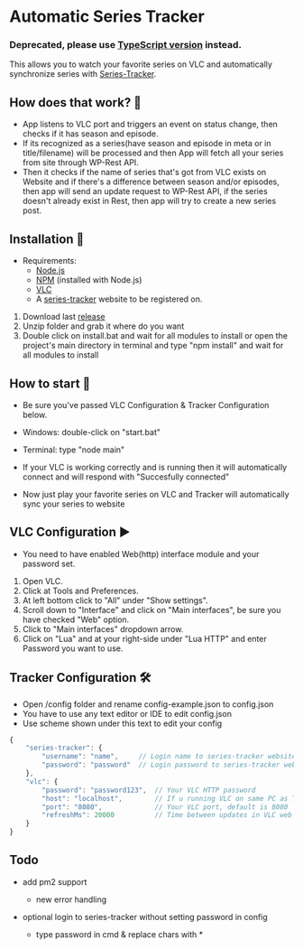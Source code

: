 # Automatic Series Tracker

### Deprecated, please use [TypeScript version](https://github.com/JakubSladek/series-tracker-client) instead.

This allows you to watch your favorite series on VLC and automatically synchronize series with [Series-Tracker](https://github.com/JakubSladek/series-tracker).

## How does that work? 🤔

- App listens to VLC port and triggers an event on status change, then checks if it has season and episode.
- If its recognized as a series(have season and episode in meta or in title/filename) will be processed and then App will fetch all your series from site through WP-Rest API.
- Then it checks if the name of series that's got from VLC exists on Website and if there's a difference between season and/or episodes, then app will send an update request to WP-Rest API, if the series doesn't already exist in Rest, then app will try to create a new series post.


## Installation 🚀

- Requirements:
  - [Node.js](https://nodejs.org/)
  - [NPM](https://www.npmjs.com/get-npm) (installed with Node.js)
  - [VLC](https://www.videolan.org/index.html)
  - A [series-tracker](https://github.com/JakubSladek/series-tracker) website to be registered on.

1. Download last [release](https://github.com/JakubSladek/automatic-series-tracker/releases)
2. Unzip folder and grab it where do you want
3. Double click on install.bat and wait for all modules to install or open the project's main directory in terminal and type "npm install" and wait for all modules to install

## How to start 🤖

- Be sure you've passed VLC Configuration & Tracker Configuration below.

- Windows: double-click on "start.bat"
- Terminal: type "node main"

- If your VLC is working correctly and is running then it will automatically connect and will respond with "Succesfully connected"
- Now just play your favorite series on VLC and Tracker will automatically sync your series to website

## VLC Configuration ▶️

- You need to have enabled Web(http) interface module and your password set.

1. Open VLC.
2. Click at Tools and Preferences.
3. At left bottom click to "All" under "Show settings".
4. Scroll down to "Interface" and click on "Main interfaces", be sure you have checked "Web" option.
5. Click to "Main interfaces" dropdown arrow.
6. Click on "Lua" and at your right-side under "Lua HTTP" and enter Password you want to use.


## Tracker Configuration 🛠️

- Open /config folder and rename config-example.json to config.json
- You have to use any text editor or IDE to edit config.json
- Use scheme shown under this text to edit your config

```javascript
{
	"series-tracker": {
		"username": "name",     // Login name to series-tracker website
		"password": "password"  // Login password to series-tracker website
	},
	"vlc": {
		"password": "password123",  // Your VLC HTTP password
		"host": "localhost",        // If u running VLC on same PC as Tracker then keep that on 'localhost' 
		"port": "8080",             // Your VLC port, default is 8080
		"refreshMs": 20000          // Time between updates in VLC web client in miliseconds
	}
}
```

## Todo
- add pm2 support
	- new error handling

- optional login to series-tracker without setting password in config
	- type password in cmd & replace chars with *
